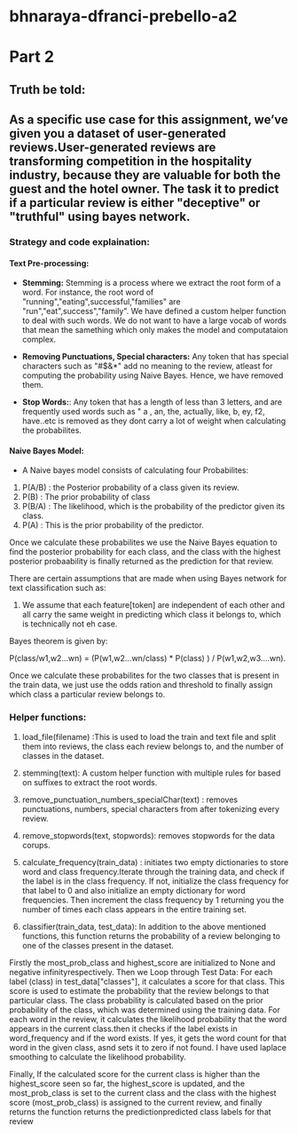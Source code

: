 # bhnaraya-dfranci-prebello-a2

#  Part 2 
## Truth be told:

## As a specific use case for this assignment, we’ve given you a dataset of user-generated reviews.User-generated reviews are transforming competition in the hospitality industry, because they are valuable for both the guest and the hotel owner. The task it to predict if a particular review is either "deceptive" or "truthful" using bayes network.

### Strategy and code explaination:

#### Text Pre-processing:
- **Stemming:** Stemming is a process where we extract the root form of a word. For instance, the root word of "running","eating",successful,"families" are "run","eat",success","family". We have defined a custom helper function to deal with such words. We do not want to have a large vocab of words that mean the samething which only makes the model and computataion complex.

- **Removing Punctuations, Special characters:** Any token that has special characters such as "#$&*" add no meaning to the review, atleast for computing the probability using Naive Bayes. Hence, we have removed them.

- **Stop Words:**: Any token that has a length of less than 3 letters, and are frequently used words such as " a , an, the, actually, like, b, ey, f2, have..etc is removed as they dont carry a lot of weight when calculating the probabilites.


#### Naive Bayes Model:

- A Naive bayes model consists of calculating four Probabilites:
1. P(A/B) : the Posterior probability of a class given its review.
2. P(B) : The prior probability of class
3. P(B/A) : The likelihood, which is the probability of the predictor given its class.
4. P(A) : This is the prior probability of the predictor.

Once we calculate these probabilites we use the Naive Bayes equation to find the posterior probability for each class, and the class with the highest posterior probaability is finally returned as the prediction for that review.

There are certain assumptions that are made when using Bayes network for text classification such as:

1. We assume that each feature[token] are independent of each other and all carry the same weight in predicting which class it belongs to, which is technically not eh case.

Bayes theorem is given by:

P(class/w1,w2...wn) = (P(w1,w2...wn/class) * P(class) ) / P(w1,w2,w3....wn).

Once we calculate these probabilites for the two classes that is present in the train data, we just use the odds ration and threshold to finally assign which class a particular review belongs to.

### Helper functions:

1. load_file(filename) :This is used to load the train and text file and split them into reviews, the class each review belongs to, and the number of classes in the dataset.

2. stemming(text): A custom helper function with multiple rules for based on suffixes to extract the root words.

3. remove_punctuation_numbers_specialChar(text) : removes punctuations, numbers, special characters from after tokenizing every review.

4. remove_stopwords(text, stopwords): removes stopwords for the data corups.

5. calculate_frequency(train_data) : initiates two empty dictionaries to store word and class frequency.Iterate through the training data, and check if the label is in the class frequency.  If not, initialize the class frequency for that label to 0 and also initialize an empty dictionary for word frequencies. Then increment the class frequency by 1 returning you the number of times each class appears in the entire training set.

6. classifier(train_data, test_data): In addition to the above mentioned functions, this function returns the probability of a review belonging to one of the classes present in the dataset. 

Firstly the most_prob_class and highest_score are initialized to None and negative infinityrespectively.
Then we Loop through Test Data: For each label (class) in test_data["classes"], it calculates a score for that class. This score is used to estimate the probability that the review belongs to that particular class.
The class probability is calculated based on the prior probability of the class, which was determined using the training data.
For each word in the review, it calculates the likelihood probability that the word appears in the current class.then it checks if the label exists in word_frequency and if the word exists. If yes, it gets the word count for that word in the given class, asnd sets it to zero if not found.
I have used laplace smoothing to calculate the likelihood probability.

Finally, 
If the calculated score for the current class is higher than the highest_score seen so far, the highest_score is updated, and the most_prob_class is set to the current class and the class with the highest score (most_prob_class) is assigned to the current review, and finally returns the function returns the predictionpredicted class labels for that review


